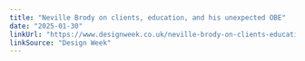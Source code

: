 ```yaml
---
title: "Neville Brody on clients, education, and his unexpected OBE"
date: "2025-01-30"
linkUrl: "https://www.designweek.co.uk/neville-brody-on-clients-education-and-his-unexpected-obe/?ref=rogerwong.me"
linkSource: "Design Week"
---
```

